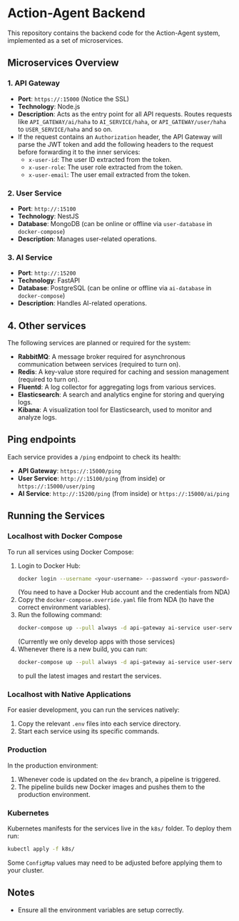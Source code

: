 # Action-Agent Backend

This repository contains the backend code for the Action-Agent system, implemented as a set of microservices.

## Microservices Overview

### 1. API Gateway
- **Port**: `https://:15000` (Notice the SSL)
- **Technology**: Node.js
- **Description**: Acts as the entry point for all API requests. Routes requests like `API_GATEWAY/ai/haha` to `AI_SERVICE/haha`, or `API_GATEWAY/user/haha` to `USER_SERVICE/haha` and so on.
- If the request contains an `Authorization` header, the API Gateway will parse the JWT token and add the following headers to the request before forwarding it to the inner services:
  - `x-user-id`: The user ID extracted from the token.
  - `x-user-role`: The user role extracted from the token.
  - `x-user-email`: The user email extracted from the token.

### 2. User Service
- **Port**: `http://:15100`
- **Technology**: NestJS
- **Database**: MongoDB (can be online or offline via `user-database` in `docker-compose`)
- **Description**: Manages user-related operations.

### 3. AI Service
- **Port**: `http://:15200`
- **Technology**: FastAPI
- **Database**: PostgreSQL (can be online or offline via `ai-database` in `docker-compose`)
- **Description**: Handles AI-related operations.

## 4. Other services
The following services are planned or required for the system:
- **RabbitMQ**: A message broker required for asynchronous communication between services (required to turn on).
- **Redis**: A key-value store required for caching and session management (required to turn on).
- **Fluentd**: A log collector for aggregating logs from various services.
- **Elasticsearch**: A search and analytics engine for storing and querying logs.
- **Kibana**: A visualization tool for Elasticsearch, used to monitor and analyze logs.

## Ping endpoints
Each service provides a `/ping` endpoint to check its health:
- **API Gateway**: `https://:15000/ping`
- **User Service**: `http://:15100/ping` (from inside) or `https://:15000/user/ping`
- **AI Service**: `http://:15200/ping` (from inside) or `https://:15000/ai/ping`

## Running the Services

### Localhost with Docker Compose
To run all services using Docker Compose:
1. Login to Docker Hub:
   ```bash
   docker login --username <your-username> --password <your-password>
   ```
   (You need to have a Docker Hub account and the credentials from NDA)
2. Copy the `docker-compose.override.yaml` file from NDA (to have the correct environment variables).
3. Run the following command:
   ```bash
   docker-compose up --pull always -d api-gateway ai-service user-service ai-database user-database
   ```
   (Currently we only develop apps with those services)
4. Whenever there is a new build, you can run:
   ```bash
   docker-compose up --pull always -d api-gateway ai-service user-service ai-database user-database
   ```
   to pull the latest images and restart the services.

### Localhost with Native Applications
For easier development, you can run the services natively:
1. Copy the relevant `.env` files into each service directory.
2. Start each service using its specific commands.

### Production
In the production environment:
1. Whenever code is updated on the `dev` branch, a pipeline is triggered.
2. The pipeline builds new Docker images and pushes them to the production environment.

### Kubernetes
Kubernetes manifests for the services live in the `k8s/` folder. To deploy them run:

```bash
kubectl apply -f k8s/
```

Some `ConfigMap` values may need to be adjusted before applying them to your cluster.

## Notes
- Ensure all the environment variables are setup correctly.

